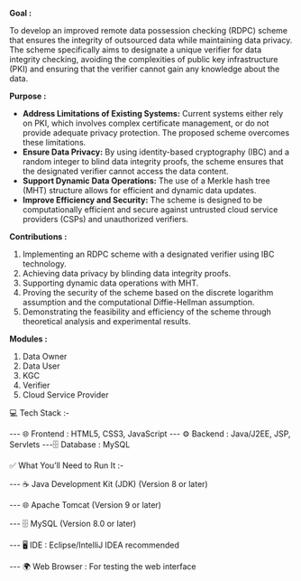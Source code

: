 **Goal :**

To develop an improved remote data possession checking (RDPC) scheme that ensures the integrity of outsourced data while maintaining data privacy. The scheme specifically aims to designate a unique verifier for data integrity checking, avoiding the complexities of public key infrastructure (PKI) and ensuring that the verifier cannot gain any knowledge about the data.

**Purpose :**
- **Address Limitations of Existing Systems:** Current systems either rely on PKI, which involves complex certificate management, or do not provide adequate privacy protection. The proposed scheme overcomes these limitations.
- **Ensure Data Privacy:** By using identity-based cryptography (IBC) and a random integer to blind data integrity proofs, the scheme ensures that the designated verifier cannot access the data content.
- **Support Dynamic Data Operations:** The use of a Merkle hash tree (MHT) structure allows for efficient and dynamic data updates.
- **Improve Efficiency and Security:** The scheme is designed to be computationally efficient and secure against untrusted cloud service providers (CSPs) and unauthorized verifiers.

**Contributions :**
1. Implementing an RDPC scheme with a designated verifier using IBC technology.
2. Achieving data privacy by blinding data integrity proofs.
3. Supporting dynamic data operations with MHT.
4. Proving the security of the scheme based on the discrete logarithm assumption and the computational Diffie-Hellman assumption.
5. Demonstrating the feasibility and efficiency of the scheme through theoretical analysis and experimental results.

**Modules :**
1. Data Owner
2. Data User
3. KGC
4. Verifier
5. Cloud Service Provider

💻 Tech Stack :-

--- 🌐 Frontend : HTML5, CSS3, JavaScript
--- ⚙️ Backend : Java/J2EE, JSP, Servlets
---🗄️ Database : MySQL

✅ What You’ll Need to Run It :-

--- ☕ Java Development Kit (JDK) (Version 8 or later)

--- 🌐 Apache Tomcat (Version 9 or later)

--- 🗄️ MySQL (Version 8.0 or later)

--- 🖥️ IDE : Eclipse/IntelliJ IDEA recommended

--- 🌍 Web Browser : For testing the web interface
